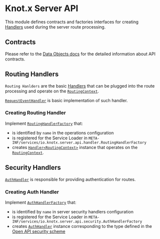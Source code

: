 # Knot.x Server API
This module defines contracts and factories interfaces for creating [Handlers](https://vertx.io/docs/apidocs/io/vertx/core/Handler.html)
used during the server route processing.

## Contracts
Please refer to the [Data Objects docs](https://github.com/Knotx/knotx-server-http/blob/master/api/docs/asciidoc/dataobjects.adoc)
for the detailed information about API contracts.

## Routing Handlers
`Routing Hanlders` are the basic [Handlers](https://vertx.io/docs/apidocs/io/vertx/core/Handler.html) that can be plugged
into the route processing and operate on the [`RoutingContext`](https://vertx.io/docs/apidocs/io/vertx/ext/web/RoutingContext.html).

[`RequestEventHandler`](https://github.com/Knotx/knotx-server-http/blob/master/api/src/main/java/io/knotx/server/api/handler/RequestEventHandler.java)
is basic implementation of such handler.

### Creating Routing Handler
Implement [`RoutingHandlerFactory`](https://github.com/Knotx/knotx-server-http/blob/master/api/src/main/java/io/knotx/server/api/handler/RoutingHandlerFactory.java)
that:
 - is identified by `name` in the operations configuration
 - is registered for the Service Loader in `META-INF/services/io.knotx.server.api.handler.RoutingHandlerFactory`
 - creates [`Handler<RoutingContext>`](https://vertx.io/docs/apidocs/io/vertx/core/Handler.html)
 instance that operates on the [`RoutingContext`](https://vertx.io/docs/apidocs/io/vertx/ext/web/RoutingContext.html).

## Security Handlers
[`AuthHandler`](https://vertx.io/docs/apidocs/io/vertx/ext/web/handler/AuthHandler.html) is responsible
for providing authentication for routes.

### Creating Auth Handler
Implement [`AuthHandlerFactory`](https://github.com/Knotx/knotx-server-http/blob/master/api/src/main/java/io/knotx/server/api/security/AuthHandlerFactory.java)
that:
 - is identified by `name` in server security handlers configuration
 - is registered for the Service Loader in `META-INF/services/io.knotx.server.api.security.AuthHandlerFactory`
 - creates [`AuthHandler`](https://vertx.io/docs/apidocs/io/vertx/ext/web/handler/AuthHandler.html) instance corresponding
 to the type defined in the [Open API security scheme](https://github.com/OAI/OpenAPI-Specification/blob/master/versions/3.0.2.md#securitySchemeObject)
